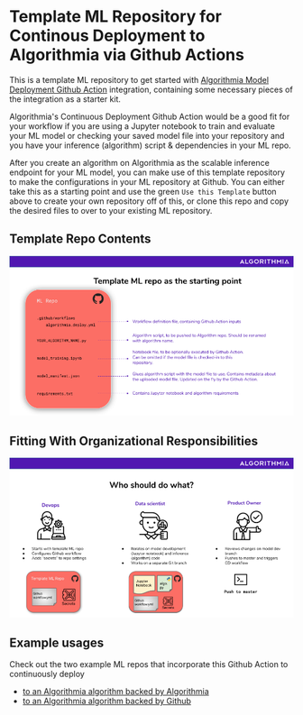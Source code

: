# Template ML Repository for Continous Deployment to Algorithmia via Github Actions

This is a template ML repository to get started with [Algorithmia Model Deployment Github Action](https://github.com/algorithmiaio/algorithmia-modeldeployment-action) integration, containing some necessary pieces of the integration as a starter kit. 

Algorithmia's Continuous Deployment Github Action would be a good fit for your workflow if you are using a Jupyter notebook to train and evaluate your ML model or checking your saved model file into your repository and you have your inference (algorithm) script & dependencies in your ML repo. 

After you create an algorithm on Algorithmia as the scalable inference endpoint for your ML model, you can make use of this template repository to make the configurations in your ML repository at Github. You can either take this as a starting point and use the green `Use this Template` button above to create your own repository off of this, or clone this repo and copy the desired files to over to your existing ML repository. 


## Template Repo Contents
![](images/contents.png)

## Fitting With Organizational Responsibilities
![](images/responsibilities.png)

## Example usages
Check out the two example ML repos that incorporate this Github Action to continuously deploy
  * [to an Algorithmia algorithm backed by Algorithmia](https://github.com/algorithmiaio/githubactions-modeldeployment-demo-algorithmiaalgo)
  * [to an Algorithmia algorithm backed by Github](https://github.com/algorithmiaio/githubactions-modeldeployment-demo-githubalgo)

